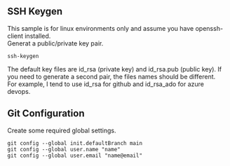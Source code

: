 
## SSH Keygen
This sample is for linux environments only and assume you have openssh-client installed.  
Generat a public/private key pair. 
```
ssh-keygen
```
The default key files are id_rsa (private key) and id_rsa.pub (public key).  If you need to generate a second pair, the files names should be different.   
For example, I tend to use id_rsa for github and id_rsa_ado for azure devops.  

## Git Configuration
Create some required global settings.
```
git config --global init.defaultBranch main
git config --global user.name "name"
git config --global user.email "name@email"
```
